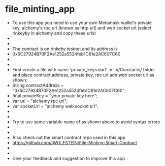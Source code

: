 # file_minting_app

- To use this app you need to use your own Metamask wallet's private key, alchemy's rpc url (known as http url) and web socket url (select rinkeyby in alchemy and copy these urls)
-   
-   
- The contract is on rinkeby testnet and its address is
- 0x5C27924B70F2Ae1252a5524feb1C81e2AC607C60
- 
- 
- First create a file with name 'private_keys.dart' in lib/Constants/ folder and place contract address, private key, rpc url adn web socket url as shown:
- String contractAddress = "0x5C27924B70F2Ae1252a5524feb1C81e2AC607C60";
- final privateKey = "your private key here";
- var url = "alchemy rpc url";
- var socketUrl = "alchemy web socket url";
- 
- 
- Try to use same variable name of as shown above to avoid syntax errors
- 
- 
- Also check out the smart contract repo used in this app
- https://github.com/iWOLFSTEIN/File-Minting-Smart-Contract
- 
- 
- Give your feedback and suggestion to improve this app


